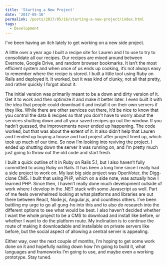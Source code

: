 ```yaml
---
title: 'Starting a New Project'
date: '2017-05-16'
permalink: /posts/2017/05/16/starting-a-new-project/index.html
tags:
  - Development
---
```


I've been having an itch lately to get working on a new side project.
<!-- excerpt -->

A little over a year ago I built a recipe site for Lauren and I to use to try to consolidate all our recipes. Our recipes are mixed around between Evernote, Google Drive, and random browser bookmarks. It isn’t the most efficient system and when once of us ends up cooking, it’s not always easy to remember where the recipe is stored. I built a little tool using Ruby on Rails and deployed it. It worked, but it was kind of clunky, not all that pretty, and rather quickly I forgot about it.

The initial version was primarily meant to be a down and dirty version of it. Get it to work and then optimize it and make it better later. I even built it with the idea that people could download it and install it on their own servers if they like. While there are other services out there, it’d be nice to know that you control the data &amp; recipes so that you don’t have to worry about the services shutting down and all your saved recipes go out the window. If you hadn’t guessed, the improvements never ended up happening. The code worked, but that was about the extent of it. It also didn’t help that Lauren and I ended up buying a house and had project after project lined up, which took up much of our time. So now I’m looking into reviving the project. I ended up shutting down the server it was running on, and I’m pretty much just going to throw out the old code and start fresh.

I built a quick outline of it in Ruby on Rails 5.1, but I also haven’t fully committed to using Ruby on Rails. It has been a long time since I really had a side project to work on. My last big side project was OpenVoter, the Digg-clone CMS. I built that using PHP, which on a side note, was actually how I learned PHP. Since then, I haven’t really done much development outside of work where I develop in the .NET stack with some Javascript as well. Part of me feels overwhelmed looking at what platforms and libraries are out there between React, Node.js, Angular.js, and countless others. I’ve been battling my urge to go all gung-ho into this and to also do research into the different options to see what would be best. I also haven’t decided whether I want the whole project to be a CMS to download and install like before, or whether I want to do the platform route. My inclination is to continue the route of making it downloadable and installable on private servers like before, but the social aspect of allowing a central server is appealing.

Either way, over the next couple of months, I’m hoping to get some work done on it and hopefully nailing down how I’m going to build it, what languages and frameworks I’m going to use, and maybe even a working prototype. Stay tuned.
